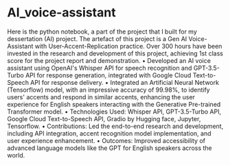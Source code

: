 # AI_voice-assistant
Here is the python notebook, a part of the project that I built for my dessertation (AI) project. The artefact of this project is a Gen AI Voice-Assistant with User-Accent-Replication practice. Over 300 hours have been invested in the research and development of this project, achieving 1st class score for the project report and demonstration.
• Developed an AI voice assistant using OpenAI's Whisper API for speech recognition and GPT-3.5-Turbo API for response generation, integrated with Google Cloud Text-to-Speech API for response delivery.
• Integrated an Artificial Neural Network (Tensorflow) model, with an impressive accuracy of 99.98%, to identify users' accents and respond in similar accents, enhancing the user experience for English speakers interacting with the Generative Pre-trained Transformer model.
• Technologies Used: Whisper API, GPT-3.5-Turbo API, Google Cloud Text-to-Speech API, Gradio by Hugging face, Jupyter, Tensorflow.
• Contributions: Led the end-to-end research and development, including API integration, accent recognition model implementation, and user experience enhancement.
• Outcomes: Improved accessibility of advanced language models like the GPT for English speakers across the world.
